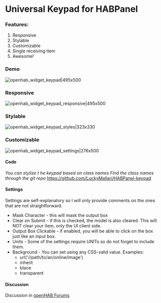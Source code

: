 # Universal Keypad for HABPanel

### Features:
1. Responsive
2. Stylable
3. Customizable
4. Single receiving item
5. Awesome!

### Demo
![openhab_widget_keypad|495x500](https://community-openhab-org.s3-eu-central-1.amazonaws.com/original/3X/e/d/ed4dc42d16eea3f7e384cfe3cb4e7d217a1fb64b.gif)

### Responsive
![openhab_widget_keypad_responsive|495x500](https://community-openhab-org.s3-eu-central-1.amazonaws.com/original/3X/f/c/fc092d55de7a8fd1e0db06553c87b5cf49230f3c.gif)

### Stylable
![openhab_widget_keypad_styles|323x330](https://community-openhab-org.s3-eu-central-1.amazonaws.com/original/3X/8/7/87e7e0093fbb49f014dfee29fa60e7d90eb6f14c.gif)

### Customizable
![openhab_widget_keypad_settings|276x500](https://community-openhab-org.s3-eu-central-1.amazonaws.com/original/3X/0/1/01eecc4ef9051a37996bd203b5430d5e82514c65.png)

#### Code
_You can stylize t he keypad based on class names
Find the class names through the git repo_
https://github.com/LuckyMallari/HABPanel-keypad

#### Settings
Settings are self-explanatory so I will only provide comments on the ones that are not straightforward.

* Mask Character - this will mask the output box
* Clear on Submit - if this is checked, the model is also cleared. This will NOT clear your item, only the UI client side.
* Output Box Clickable - if enabled, you will be able to click on the box just like an input box.
* Units - Some of the settings require UNITs so do not forget to include them. 
* Background - You can set using any CSS-valid value. Examples:
  * url('//path/to/an/online/image')
  * inherit
  * blace
  * transparent

  
#### Discussion
Discussion in [openHAB Forums](https://community.openhab.org/t/widget-universal-keypad/39002)


